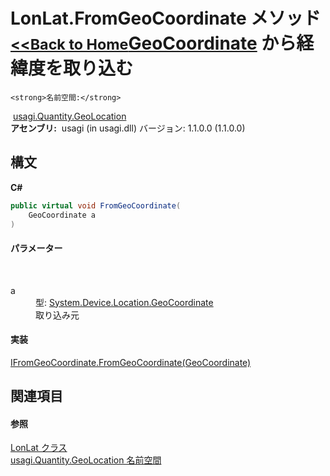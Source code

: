 # LonLat.FromGeoCoordinate メソッド <small>[<<Back to Home](https://github.com/usagi/usagi.cs/blob/master/Help/Home.md)</small><a href="http://msdn2.microsoft.com/ja-jp/library/ee425989" target="_blank">GeoCoordinate</a> から経緯度を取り込む


    <strong>名前空間:</strong>
&nbsp;<a href="N_usagi_Quantity_GeoLocation.md">usagi.Quantity.GeoLocation</a><br /><strong>アセンブリ:</strong>
&nbsp;usagi (in usagi.dll) バージョン: 1.1.0.0 (1.1.0.0)

## 構文

**C#**<br />
``` C#
public virtual void FromGeoCoordinate(
	GeoCoordinate a
)
```


#### パラメーター
&nbsp;<dl><dt>a</dt><dd>型: <a href="http://msdn2.microsoft.com/ja-jp/library/ee425989" target="_blank">System.Device.Location.GeoCoordinate</a><br />取り込み元</dd></dl>

#### 実装
<a href="M_usagi_Quantity_GeoLocation_IFromGeoCoordinate_FromGeoCoordinate.md">IFromGeoCoordinate.FromGeoCoordinate(GeoCoordinate)</a><br />

## 関連項目


#### 参照
<a href="T_usagi_Quantity_GeoLocation_LonLat.md">LonLat クラス</a><br /><a href="N_usagi_Quantity_GeoLocation.md">usagi.Quantity.GeoLocation 名前空間</a><br />